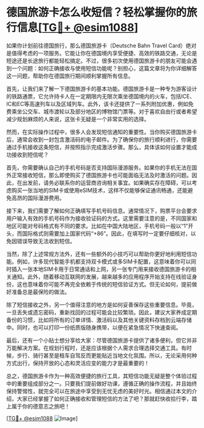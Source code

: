 # 德国旅游卡怎么收短信？轻松掌握你的旅行信息[[TG💪+ @esim1088](https://t.me/s/esim1088)]

如果你计划前往德国旅行，那么德国旅游卡（Deutsche Bahn Travel Card）绝对是值得考虑的一项服务。它能让你在德国境内享受便捷、高效的铁路交通，无论是短途还是长途旅行都能轻松搞定。不过，很多初次使用德国旅游卡的朋友可能会遇到一个问题：如何正确接收与使用短信功能呢？别担心，这篇文章将为你详细解答这一问题，帮助你在德国旅行期间顺利掌握所有信息。

首先，让我们来了解一下德国旅游卡的基本功能。德国旅游卡是一种专为游客设计的铁路通票，它允许持卡人在一定期限内无限次乘坐德国境内的火车，包括ICE、IC和EC等高速列车以及区域列车。此外，该卡还提供了一系列附加优惠，例如免费乘坐公交车、城市渡轮以及部分地区的博物馆门票等。对于喜欢自由行或者希望减少规划麻烦的人来说，这张卡无疑是一个非常实用的选择。

然而，在实际操作过程中，很多人会发现短信通知的重要性。当你购买德国旅游卡后，通常会收到一封包含激活码的电子邮件。为了确保你的旅行顺利进行，你需要通过手机接收这条短信，并按照指示完成激活步骤。那么，具体该如何设置才能成功接收到短信呢？

首先，你需要确认自己的手机号码是否支持国际漫游服务。如果你的手机无法在国外正常接收短信，那么即使购买了德国旅游卡也可能面临无法及时激活的问题。因此，在出发前，请务必联系你的运营商咨询相关事宜。如果确实存在障碍，可以考虑购买一张当地的SIM卡或使用eSIM技术，这样不仅能够保证通讯畅通，还能避免高昂的国际漫游费用。

接下来，我们需要了解如何正确填写手机号码信息。通常情况下，购票平台会要求用户输入有效的手机号码作为接收验证码的方式。这里需要注意的是，不同国家和地区可能对号码格式有不同的要求。比如在中国大陆地区，手机号码一般以“1”开头，而国际格式则需要加上国家代码“+86”。因此，在填写时一定要仔细核对，以免因错误导致无法收到短信。

当然，除了上述常规方法外，还有一些额外的小技巧可以帮助你更好地利用短信功能。例如，许多现代智能手机都支持双卡模式或多SIM卡配置，这意味着你可以同时插入一张本地SIM卡用于日常通话和上网，另一张专门用来接收德国旅游卡的相关通知。此外，随着移动互联网的发展，越来越多的应用程序开始支持在线验证身份，这也意味着你可能不再完全依赖于传统的短信验证方式。但无论如何，提前做好准备总是最保险的做法。

除了短信接收之外，另一个值得注意的地方是如何妥善保存这些重要信息。毕竟，一旦丢失或遗忘密码，重新找回的过程可能会比较繁琐。因此，建议大家养成定期备份的习惯，比如将所有的订单详情、激活码以及其他关键资料存档到云端存储中。同时，也可以打印一份纸质版随身携带，以便在紧急情况下快速查阅。

最后，还有一个小贴士想分享给大家：尽管德国旅游卡提供了诸多便利，但它并非万能解决方案。在规划行程时，还是应该根据个人需求合理选择交通工具。有时候，步行、骑行甚至是租车自驾反而更能贴近当地文化氛围。所以，无论采用何种方式出行，保持开放的心态和灵活应变的能力才是最重要的！

总之，德国旅游卡作为一种高效便捷的旅行工具，其短信功能无疑是整个体验过程中的重要组成部分之一。只要我们提前做好功课，遵循正确的操作流程，并且始终保持警惕性，就完全可以在旅途中享受到无忧无虑的美好时光。相信通过本文的介绍，大家已经掌握了如何正确接收和管理短信的方法了吧？那就赶快收拾行李，踏上属于你的德意志之旅吧！

[[TG💪+ @esim1088](https://t.me/s/esim1088) ![Image](https://i.postimg.cc/4NQfJmqS/Snipaste-2025-05-13-00-14-12.png)]